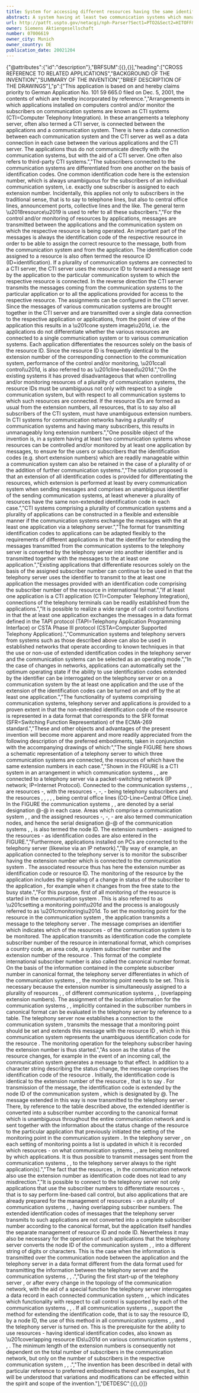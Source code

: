 ```yaml
---
title: System for accessing different resources having the same identification code
abstract: A system having at least two communication systems which manage resources in each case, in which in each case an identification code is assigned to the resources for identification, and in which the resources managed by a single communication system can be differentiated on the basis of their identification codes, and having at least one application for controlling and/or monitoring the resources by transmitting messages comprising the identification code of the respective resource between the at least one application and the communication systems, characterized in that an extension of all identification codes is provided for differentiating the resources, which extension is performed at least by every communication system when sending messages and comprises an unambiguous identifier of the sending communication systems, at least whenever a plurality of resources have the same non-extended identification code in each case.
url: http://patft.uspto.gov/netacgi/nph-Parser?Sect1=PTO2&Sect2=HITOFF&p=1&u=%2Fnetahtml%2FPTO%2Fsearch-adv.htm&r=1&f=G&l=50&d=PALL&S1=07006619&OS=07006619&RS=07006619
owner: Siemens Aktiengesellschaft
number: 07006619
owner_city: Munich
owner_country: DE
publication_date: 20021204
---
```


{"@attributes":{"id":"description"},"BRFSUM":[{},{}],"heading":["CROSS REFERENCE TO RELATED APPLICATIONS","BACKGROUND OF THE INVENTION","SUMMARY OF THE INVENTION","BRIEF DESCRIPTION OF THE DRAWINGS"],"p":["This application is based on and hereby claims priority to German Application No. 101 59 665.0 filed on Dec. 5, 2001, the contents of which are hereby incorporated by reference.","Arrangements in which applications installed on computers control and\/or monitor the subscribers on communication systems are known as CTI systems (CTI=Computer Telephony Integration). In these arrangements a telephony server, often also termed a CTI server, is connected between the applications and a communication system. There is here a data connection between each communication system and the CTI server as well as a data connection in each case between the various applications and the CTI server. The applications thus do not communicate directly with the communication systems, but with the aid of a CTI server. One often also refers to third-party CTI systems.","The subscribers connected to the communication systems are differentiated from one another on the basis of identification codes. One common identification code here is the extension number, which is always unambiguous for the subscribers of an individual communication system, i.e. exactly one subscriber is assigned to each extension number. Incidentally, this applies not only to subscribers in the traditional sense, that is to say to telephone lines, but also to central office lines, announcement ports, collective lines and the like. The general term \u2018resource\u2019 is used to refer to all these subscribers.","For the control and\/or monitoring of resources by applications, messages are transmitted between the applications and the communication system on which the respective resource is being operated. An important part of the messages is always the identification code of the respective resource in order to be able to assign the correct resource to the message, both from the communication system and from the application. The identification code assigned to a resource is also often termed the resource ID (ID=identification). If a plurality of communication systems are connected to a CTI server, the CTI server uses the resource ID to forward a message sent by the application to the particular communication system to which the respective resource is connected. In the reverse direction the CTI server transmits the messages coming from the communication systems to the particular application or to all the applications provided for access to the respective resource. The assignments can be configured in the CTI server. Since the messages of various communication systems are brought together in the CTI server and are transmitted over a single data connection to the respective application or applications, from the point of view of the application this results in a \u201cone system image\u201d, i.e. the applications do not differentiate whether the various resources are connected to a single communication system or to various communication systems. Each application differentiates the resources solely on the basis of the resource ID. Since the resource ID is frequently identical to the extension number of the corresponding connection to the communication system, performance of the control and\/or monitoring, \u201ccall control\u201d, is also referred to as \u201cline-based\u201d.","On the existing systems it has proved disadvantageous that when controlling and\/or monitoring resources of a plurality of communication systems, the resource IDs must be unambiguous not only with respect to a single communication system, but with respect to all communication systems to which such resources are connected. If the resource IDs are formed as usual from the extension numbers, all resources, that is to say also all subscribers of the CTI system, must have unambiguous extension numbers. In CTI systems for communication networks having a plurality of communication systems and having many subscribers, this results in unmanageably long extension numbers.","One possible object of the invention is, in a system having at least two communication systems whose resources can be controlled and\/or monitored by at least one application by messages, to ensure for the users or subscribers that the identification codes (e.g. short extension numbers) which are readily manageable within a communication system can also be retained in the case of a plurality of or the addition of further communication systems.","The solution proposed is that an extension of all identification codes is provided for differentiating the resources, which extension is performed at least by every communication system when sending messages and comprises an unambiguous identifier of the sending communication systems, at least whenever a plurality of resources have the same non-extended identification code in each case.","CTI systems comprising a plurality of communication systems and a plurality of applications can be constructed in a flexible and extensible manner if the communication systems exchange the messages with the at least one application via a telephony server.","The format for transmitting identification codes to applications can be adapted flexibly to the requirements of different applications in that the identifier for extending the messages transmitted from the communication systems to the telephony server is converted by the telephony server into another identifier and is transmitted together with the messages to the at least one application.","Existing applications that differentiate resources solely on the basis of the assigned subscriber number can continue to be used in that the telephony server uses the identifier to transmit to the at least one application the messages provided with an identification code comprising the subscriber number of the resource in international format.","If at least one application is a CTI application (CTI=Computer Telephony Integration), connections of the telephony terminals can be readily established from the applications.","It is possible to realize a wide range of call control functions in that the at least one application exchanges the messages in a data format defined in the TAPI protocol (TAPI=Telephony Application Programming Interface) or CSTA Phase III protocol (CSTA=Computer Supported Telephony Application).","Communication systems and telephony servers from systems such as those described above can also be used in established networks that operate according to known techniques in that the use or non-use of extended identification codes in the telephony server and the communication systems can be selected as an operating mode.","In the case of changes in networks, applications can automatically set the optimum operating state if the ability to use identification codes extended by the identifier can be interrogated on the telephony server or on a communication system by the at least one application and the use of the extension of the identification codes can be turned on and off by the at least one application.","The functionality of systems comprising communication systems, telephony server and applications is provided to a proven extent in that the non-extended identification code of the resource is represented in a data format that corresponds to the SFR format (SFR=Switching Function Representation) of the ECMA-269 standard.","These and other objects and advantages of the present invention will become more apparent and more readily appreciated from the following description of the preferred embodiments, taken in conjunction with the accompanying drawings of which:","The single FIGURE here shows a schematic representation of a telephony server to which three communication systems are connected, the resources of which have the same extension numbers in each case.","Shown in the FIGURE is a CTI system in an arrangement in which communication systems , ,  are connected to a telephony server  via a packet-switching network (IP network; IP=Internet Protocol). Connected to the communication systems , ,  are resources -, with the resources -, -, - being telephony subscribers and the resources , , , , ,  being central office lines (CO-Line=Central Office Line). In the FIGURE the communication systems , ,  are denoted by a serial designation @-@ in each case. Areas which comprise a communication system , ,  and the assigned resources -, -, - are also termed communication nodes, and hence the serial designation @-@ of the communication systems , ,  is also termed the node ID. The extension numbers - assigned to the resources - as identification codes are also entered in the FIGURE.","Furthermore, applications installed on PCs  are connected to the telephony server  (likewise via an IP network).","By way of example, an application  connected to the telephony server  is to monitor the subscriber having the extension number  which is connected to the communication system . The associated resource  thus has here the extension number  as identification code or resource ID. The monitoring of the resource  by the application  includes the signaling of a change in status of the subscriber to the application , for example when it changes from the free state to the busy state.","For this purpose, first of all monitoring of the resource  is started in the communication system . This is also referred to as \u201csetting a monitoring point\u201d and the process is analogously referred to as \u201cmonitoring\u201d. To set the monitoring point for the resource  in the communication system , the application  transmits a message to the telephony server . The message comprises an identifier which indicates which of the resources - of the communication system  is to be monitored. The application  transmits as identification code the complete subscriber number of the resource  in international format, which comprises a country code, an area code, a system subscriber number and the extension number  of the resource . This format of the complete international subscriber number is also called the canonical number format. On the basis of the information contained in the complete subscriber number in canonical format, the telephony server  differentiates in which of the communication systems , ,  the monitoring point needs to be set. This is necessary because the extension number  is simultaneously assigned to a plurality of resources , ,  of different communication systems , ,  (overlapping extension numbers). The assignment of the location information for the communication systems , ,  implicitly contained in the subscriber numbers in canonical format can be evaluated in the telephony server  by reference to a table. The telephony server  now establishes a connection to the communication system , transmits the message that a monitoring point should be set and extends this message with the resource ID , which in this communication system  represents the unambiguous identification code for the resource . The monitoring operation for the telephony subscriber having the extension number  is thus started.","As soon as the status of the resource  changes, for example in the event of an incoming call, the communication system  generates a message to that effect. In addition to a character string describing the status change, the message comprises the identification code of the resource . Initially, the identification code is identical to the extension number of the resource , that is to say . For transmission of the message, the identification code is extended by the node ID of the communication system , which is designated by @. The message extended in this way is now transmitted to the telephony server . There, by reference to the table described above, the extended identifier is converted into a subscriber number according to the canonical format which is unambiguous throughout the entire communication network and is sent together with the information about the status change of the resource  to the particular application  that previously initiated the setting of the monitoring point in the communication system . In the telephony server , on each setting of monitoring points a list is updated in which it is recorded which resources - on what communication systems , ,  are being monitored by which applications. It is thus possible to transmit messages sent from the communication systems , ,  to the telephony server  always to the right application(s).","The fact that the resources ,  in the communication network also use the extension number  as identification code does not lead to any misdirection.","It is possible to connect to the telephony server  not only applications  that use the subscriber numbers to differentiate resources -, that is to say perform line-based call control, but also applications that are already prepared for the management of resources - on a plurality of communication systems , ,  having overlapping subscriber numbers. The extended identification codes of messages that the telephony server  transmits to such applications are not converted into a complete subscriber number according to the canonical format, but the application itself handles the separate management of resource ID and node ID. Nevertheless it may also be necessary for the operation of such applications that the telephony server  converts the node ID of the communication system , ,  into a different string of digits or characters. This is the case when the information is transmitted over the communication node between the application and the telephony server  in a data format different from the data format used for transmitting the information between the telephony server  and the communication systems , , .","During the first start-up of the telephony server , or after every change in the topology of the communication network, with the aid of a special function the telephony server  interrogates a data record in each connected communication system , ,  which indicates which functionality with respect to call control is supported by each of the communication systems , , . If all communication systems , ,  support the method for extending the identification code, that is to say the resource ID, by a node ID, the use of this method in all communication systems , ,  and the telephony server  is turned on. This is the prerequisite for the ability to use resources - having identical identification codes, also known as \u201coverlapping resource IDs\u201d on various communication systems , , . The minimum length of the extension numbers is consequently not dependent on the total number of subscribers in the communication network, but only on the number of subscribers in the respective communication system , , .","The invention has been described in detail with particular reference to preferred embodiments thereof and examples, but it will be understood that variations and modifications can be effected within the spirit and scope of the invention."],"DETDESC":[{},{}]}
